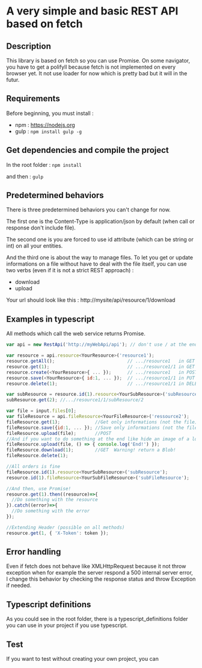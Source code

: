 # A very simple and basic REST API based on fetch

## Description
This library is based on fetch so you can use Promise.
On some navigator, you have to get a polifyll because fetch is not implemented on every browser yet.
It not use loader for now which is pretty bad but it will in the futur.

## Requirements
Before beginning, you must install :
- npm : https://nodejs.org
- gulp : `npm install gulp -g`

## Get dependencies and compile the project
In the root folder :
`npm install`

and then :
`gulp`

## Predetermined behaviors
There is three predetermined behaviors you can't change for now.

The first one is the Content-Type is application/json by default (when call or response don't include file).

The second one is you are forced to use id attribute (which can be string or int) on all your entities.

And the third one is about the way to manage files.
To let you get or update informations on a file without have to deal with the file itself, you can use two verbs (even if it is not a strict REST approach) :
 - download
 - upload

Your url should look like this : http://mysite/api/resource/1/download

## Examples in typescript
All methods which call the web service returns Promise.
```javascript
var api = new RestApi('http://myWebApi/api'); // don't use / at the end

var resource = api.resource<YourResource>('resource1');
resource.getAll();                           // .../resource1   in GET
resource.get(1);                             // .../resource1/1 in GET
resource.create(<YourResource>{ ... });      // .../resource1   in POST
resource.save(<YourResource>{ id:1, ... });  // .../resource1/1 in PUT
resource.delete(1);                          // .../resource1/1 in DELETE

var subResource = resource.id(1).resource<YourSubResource>('subResource');
subResource.get(2); //.../resource1/1/subResource/2

var file = input.files[0];
var fileResource = api.fileResource<YourFileResource>('ressource2');
fileResource.get(1);             //Get only informations (not the file)
fileResource.save({id:1, ... }); //Save only informations (not the file)
fileResource.upload(file);       //POST
//And if you want to do something at the end like hide an image of a loader in both case success and error
fileResource.upload(file, () => { console.log('End!') });
fileResource.download(1);        //GET  Warning! return a Blob!
fileResource.delete(1);

//All orders is fine
fileResource.id(1).resource<YourSubResource>('subResource');
resource.id(1).fileResource<YourSubFileResource>('subFileResource');

//And then, use Promise!
resource.get(1).then((resource)=>{
  //Do something with the resource
}).catch((error)=>{
  //Do something with the error
});

//Extending Header (possible on all methods)
resource.get(1, { 'X-Token': token });
```

## Error handling
Even if fetch does not behave like XMLHttpRequest because it not throw exception when for example the server respond a 500 internal server error, I change this behavior by checking the response status and throw Exception if needed.

## Typescript definitions
As you could see in the root folder, there is a typescript_definitions folder you can use in your project if you use typescript.

## Test
If you want to test without creating your own project, you can
